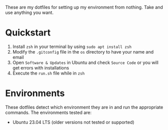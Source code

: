 These are my dotfiles for setting up my environment from nothing. Take and use anything you want.

# Quickstart

1. Install `zsh` in your terminal by using `sudo apt install zsh`
2. Modify the `.gitconfig` file in the `os` directory to have your name and email
3. Open `Software & Updates` in Ubuntu and check `Source Code` or you will get errors with installations
4. Execute the `run.sh` file while in `zsh`

# Environments

These dotfiles detect which environment they are in and run the appropriate commands.  The environments tested are:

* Ubuntu 23.04 LTS (older versions not tested or supported)
